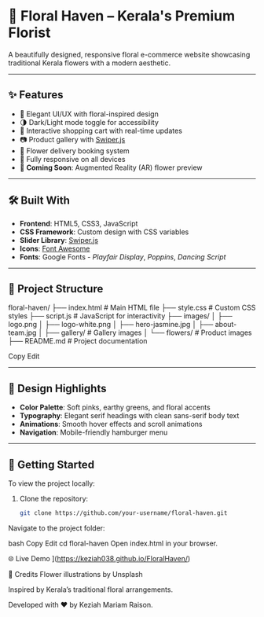 # 🌸 Floral Haven – Kerala's Premium Florist

A beautifully designed, responsive floral e-commerce website showcasing traditional Kerala flowers with a modern aesthetic.

---

## ✨ Features

- 🎨 Elegant UI/UX with floral-inspired design
- 🌗 Dark/Light mode toggle for accessibility
- 🛒 Interactive shopping cart with real-time updates
- 📷 Product gallery with [Swiper.js](https://swiperjs.com/)
- 📆 Flower delivery booking system
- 📱 Fully responsive on all devices
- 🧠 **Coming Soon**: Augmented Reality (AR) flower preview

---

## 🛠️ Built With

- **Frontend**: HTML5, CSS3, JavaScript
- **CSS Framework**: Custom design with CSS variables
- **Slider Library**: [Swiper.js](https://swiperjs.com/)
- **Icons**: [Font Awesome](https://fontawesome.com/)
- **Fonts**: Google Fonts - *Playfair Display*, *Poppins*, *Dancing Script*

---

## 📁 Project Structure

floral-haven/
├── index.html # Main HTML file
├── style.css # Custom CSS styles
├── script.js # JavaScript for interactivity
├── images/
│ ├── logo.png
│ ├── logo-white.png
│ ├── hero-jasmine.jpg
│ ├── about-team.jpg
│ ├── gallery/ # Gallery images
│ └── flowers/ # Product images
├── README.md # Project documentation

Copy
Edit

---

## 🎨 Design Highlights

- **Color Palette**: Soft pinks, earthy greens, and floral accents
- **Typography**: Elegant serif headings with clean sans-serif body text
- **Animations**: Smooth hover effects and scroll animations
- **Navigation**: Mobile-friendly hamburger menu

---

## 🚀 Getting Started

To view the project locally:

1. Clone the repository:
   ```bash
   git clone https://github.com/your-username/floral-haven.git
Navigate to the project folder:

bash
Copy
Edit
cd floral-haven
Open index.html in your browser.

🌐 Live Demo
](https://keziah038.github.io/FloralHaven/)


💐 Credits
Flower illustrations by Unsplash

Inspired by Kerala’s traditional floral arrangements.

Developed with ❤️ by Keziah Mariam Raison.
